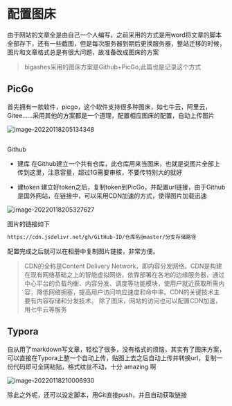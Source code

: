 # 配置图床

由于网站的文章全是由自己一个人编写，之前采用的方式是用word将文章的脚本全部存下，还有一些截图，但是每次服务器到期后更换服务器，整站迁移的时候，图片和文章格式总是有很大问题，故准备改成图床的方案
> bigashes采用的图床方案是Github+PicGo,此篇也是记录这个方式

## PicGo

首先拥有一款软件，picgo，这个软件支持很多种图床，如七牛云，阿里云，Gitee......采用其他的方案都是一个道理，配置相应图床的配置，自动上传图片

![image-20220118205134348](https://cdn.jsdelivr.net/gh/Big-ashes/mypic@master/img/202201182051401.png)

## 

Github

- 建库
在Github建立一个共有仓库，此仓库用来当图床，也就是说图片全部上传到这里，注意容量，超过1G需要审核，不要传特别大的就好

- 建token
  建立好token之后，复制token到PicGo，并配置url链接，由于Github是国外网站，在链接中，可以采用CDN加速的方式，使得图片加载迅速

![image-20220118205327627](https://cdn.jsdelivr.net/gh/Big-ashes/mypic@master/img/202201182053674.png)

图片的链接如下

```bash
https://cdn.jsdelivr.net/gh/GitHub-ID/仓库名@master/分支存储路径
```
配置完成之后就可以在相册中复制图片链接，非常方便。

> CDN的全称是Content Delivery Network，即内容分发网络。CDN是构建在现有网络基础之上的智能虚拟网络，依靠部署在各地的边缘服务器，通过中心平台的负载均衡、内容分发、调度等功能模块，使用户就近获取所需内容，降低网络拥塞，提高用户访问响应速度和命中率。CDN的关键技术主要有内容存储和分发技术。
> 除了图床，网站的访问也可以配置CDN加速，用七牛云等服务


## Typora
自从用了markdown写文章，轻松了很多，没有格式的烦恼，其实有了图床方案，可以直接在Typora上整一个自动上传，贴图上去之后自动上传并转换url，复制一份代码即可全网粘贴，格式纹丝不动，十分 amazing 啊

![image-20220118210006930](https://cdn.jsdelivr.net/gh/Big-ashes/mypic@master/img/202201182100976.png)

除此之外呢，还可以设定脚本，用Git直接push，并且自动获取链接

